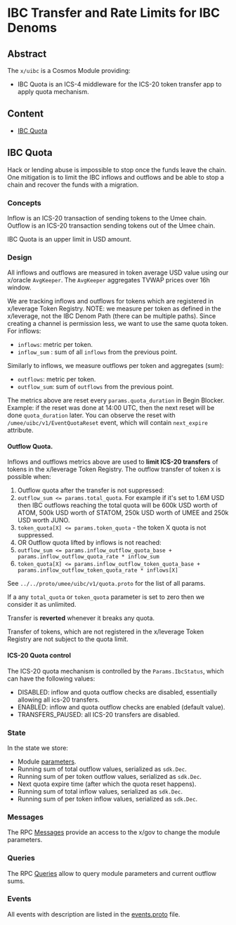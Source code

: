 # IBC Transfer and Rate Limits for IBC Denoms

## Abstract

The `x/uibc` is a Cosmos Module providing:

- IBC Quota is an ICS-4 middleware for the ICS-20 token transfer app to apply quota mechanism.

## Content

- [IBC Quota](#ibc-quota)

## IBC Quota

Hack or lending abuse is impossible to stop once the funds leave the chain. One mitigation is to limit the IBC inflows and outflows and be able to stop a chain and recover the funds with a migration.

### Concepts

Inflow is an ICS-20 transaction of sending tokens to the Umee chain.
Outflow is an ICS-20 transaction sending tokens out of the Umee chain.

IBC Quota is an upper limit in USD amount.

### Design

All inflows and outflows are measured in token average USD value using our x/oracle `AvgKeeper`. The `AvgKeeper` aggregates TVWAP prices over 16h window.

We are tracking inflows and outflows for tokens which are registered in x/leverage Token Registry.
NOTE: we measure per token as defined in the x/leverage, not the IBC Denom Path (there can be multiple paths). Since creating a channel is permission less, we want to use the same quota token.
For inflows:

- `inflows`: metric per token.
- `inflow_sum` : sum of all `inflows` from the previous point.

Similarly to inflows, we measure outflows per token and aggregates (sum):

- `outflows`: metric per token.
- `outflow_sum`: sum of `outflows` from the previous point.

The metrics above are reset every `params.quota_duration` in Begin Blocker.
Example: if the reset was done at 14:00 UTC, then the next reset will be done `quota_duration` later. You can observe the reset with `/umee/uibc/v1/EventQuotaReset` event, which will contain `next_expire` attribute.

#### Outflow Quota.

Inflows and outflows metrics above are used to **limit ICS-20 transfers** of tokens in the x/leverage Token Registry. The outflow transfer of token `X` is possible when:

1. Outflow quota after the transfer is not suppressed:
1. `outflow_sum <= params.total_quota`. For example if it's set to 1.6M USD then IBC outflows reaching the total quota will be 600k USD worth of ATOM, 500k USD worth of STATOM, 250k USD worth of UMEE and 250k USD worth JUNO.
1. `token_quota[X] <= params.token_quota` - the token X quota is not suppressed.
1. OR Outflow quota lifted by inflows is not reached:
1. `outflow_sum <= params.inflow_outflow_quota_base + params.inflow_outflow_quota_rate * inflow_sum`
1. `token_quota[X] <= params.inflow_outflow_token_quota_base + params.inflow_outflow_token_quota_rate * inflows[X]`

See `../../proto/umee/uibc/v1/quota.proto` for the list of all params.

If a any `total_quota` or `token_quota` parameter is set to zero then we consider it as unlimited.

Transfer is **reverted** whenever it breaks any quota.

Transfer of tokens, which are not registered in the x/leverage Token Registry are not subject to the quota limit.

#### ICS-20 Quota control

The ICS-20 quota mechanism is controlled by the `Params.IbcStatus`, which can have the following values:

- DISABLED: inflow and quota outflow checks are disabled, essentially allowing all ics-20 transfers.
- ENABLED: inflow and quota outflow checks are enabled (default value).
- TRANSFERS_PAUSED: all ICS-20 transfers are disabled.

### State

In the state we store:

- Module [parameters](../../proto/umee/uibc/v1/quota.proto#L11).
- Running sum of total outflow values, serialized as `sdk.Dec`.
- Running sum of per token outflow values, serialized as `sdk.Dec`.
- Next quota expire time (after which the quota reset happens).
- Running sum of total inflow values, serialized as `sdk.Dec`.
- Running sum of per token inflow values, serialized as `sdk.Dec`.

### Messages

The RPC [Messages](https://github.com/umee-network/umee/blob/main/proto/umee/uibc/v1/tx.proto#L16) provide an access to the x/gov to change the module parameters.

### Queries

The RPC [Queries](https://github.com/umee-network/umee/blob/main/proto/umee/uibc/v1/query.proto#L15) allow to query module parameters and current outflow sums.

### Events

All events with description are listed in the [events.proto](https://github.com/umee-network/umee/blob/main/proto/umee/uibc/v1/events.proto) file.
